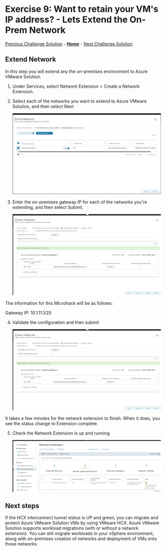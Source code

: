 # Exercise 9: Want to retain your VM's IP address? - Lets Extend the On-Prem Network

[Previous Challenge Solution](./08-HCX-Service-Mesh.md) - **[Home](../Readme.md)** - [Next Challenge Solution](./10-AVS-Migrate-VM.md)

## Extend Network
In this step you will extend any the on-premises environment to Azure VMware Solution.

1.	Under Services, select Network Extension > Create a Network Extension.

2.	Select each of the networks you want to extend to Azure VMware Solution, and then select Next

    ![](./Images/09-HCX-Network-Extension/network_extension_image3.PNG)

3.	Enter the on-premises gateway IP for each of the networks you're extending, and then select Submit.

    ![](./Images/09-HCX-Network-Extension/network_extension_image4.PNG)

The information for this Microhack will be as follows:

Gateway IP: 10.1.11.1/25

4.  Validate the configuration and then submit

    ![](./Images/09-HCX-Network-Extension/network_extension_image4.PNG)    

It takes a few minutes for the network extension to finish. When it does, you see the status change to Extension complete.

5. Check the Network Extension is up and running

    ![](./Images/09-HCX-Network-Extension/network_extension_image5.PNG) 


## Next steps
If the HCX interconnect tunnel status is UP and green, you can migrate and protect Azure VMware Solution VMs by using VMware HCX. Azure VMware Solution supports workload migrations (with or without a network extension). You can still migrate workloads in your vSphere environment, along with on-premises creation of networks and deployment of VMs onto those networks.